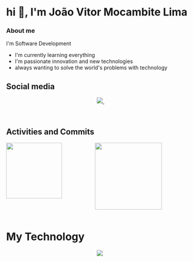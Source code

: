 <h1>hi 👋, I'm João Vitor Mocambite Lima</h1> 

### About me
I'm Software Development  

 - I'm currently learning everything
 - I'm passionate innovation and new technologies
 - always wanting to solve the world's problems with technology


<h2>Social media</h2>

<p align="center">
    &nbsp;&nbsp;&nbsp;&nbsp;&nbsp;&nbsp;&nbsp;&nbsp;&nbsp;
    <a href="https://www.linkedin.com/in/joao-vitor-mocambite-26287527a/">
        <img src="https://img.shields.io/badge/linkedin-%230077B5.svg?&style=for-the-badge&logo=linkedin&logoColor=white&link=mailto:https://www.linkedin.com/in/dudu-cardoso/">
    </a>
    &nbsp;&nbsp;&nbsp;&nbsp;&nbsp;&nbsp;&nbsp;&nbsp;&nbsp;
</p>

<br>
<h2>Activities and Commits</h2>

<div align="center">
    <img height="180em" src="https://github-readme-stats.vercel.app/api/top-langs/?username=JoaoVitor2022dev&layout=compact&langs_count=7&theme=dark"/></a>
 <img src="https://github-readme-stats.vercel.app/api?username=JoaoVitor2022dev&show_icons=true&count_private=true&layout=compact&theme=dark&include_all_commits=true" align="left" style="height: 150px" />
</div>
<div>

<br>

# My Technology

<p align="center">
    <img src="https://skillicons.dev/icons?i=js,nodejs,mysql,git&perline=9" />
</p>
